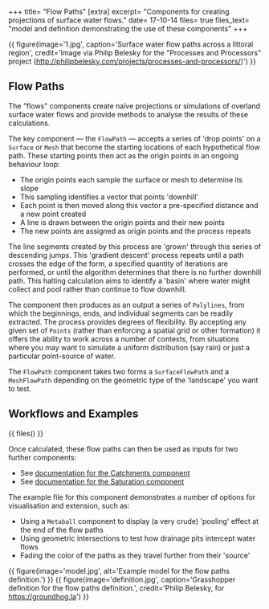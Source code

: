 +++
title=      "Flow Paths"
[extra]
excerpt=    "Components for creating projections of surface water flows."
date=       17-10-14
files=      true
files_text= "model and definition demonstrating the use of these components"
+++

{{ figure(image='1.jpg', caption='Surface water flow paths across a littoral region', credit='Image via Philip Belesky for the "Processes and Processors" project (http://philipbelesky.com/projects/processes-and-processors/)') }}

## Flow Paths

The "flows" components create naïve projections or simulations of overland surface water flows and provide methods to analyse the results of these calculations.

The key component — the `FlowPath` — accepts a series of 'drop points' on a `Surface` or `Mesh` that become the starting locations of each hypothetical flow path. These starting points then act as the origin points in an ongoing behaviour loop:

- The origin points each sample the surface or mesh to determine its slope
- This sampling identifies a vector that points 'downhill'
- Each point is then moved along this vector a pre-specified distance and a new point created
- A line is drawn between the origin points and their new points
- The new points are assigned as origin points and the process repeats

The line segments created by this process are 'grown' through this series of descending jumps. This 'gradient descent' process repeats until a path crosses the edge of the form, a specified quantity of iterations are performed, or until the algorithm determines that there is no further downhill path. This halting calculation aims to identify a 'basin' where water might collect and pool rather than continue to flow downhill.

The component then produces as an output a series of `Polylines`, from which the beginnings, ends, and individual segments can be readily extracted. The process provides degrees of flexibility. By accepting any given set of `Points` (rather than enforcing a spatial grid or other formation) it offers the ability to work across a number of contexts, from situations where you may want to simulate a uniform distribution (say rain) or just a particular point-source of water.

The `FlowPath` component takes two forms a `SurfaceFlowPath` and a `MeshFlowPath` depending on the geometric type of the 'landscape' you want to test.

<!-- {% include elements/component.html title='FlowPath') }} -->

## Workflows and Examples

{{ files() }}

Once calculated, these flow paths can then be used as inputs for two further components:

- See [documentation for the Catchments component](@/documentation/flows-catchments.md)
- See [documentation for the Saturation component](@/documentation/flows-saturation.md)

The example file for this component demonstrates a number of options for visualisation and extension, such as:

- Using a `Metaball` component to display (a very crude) 'pooling' effect at the end of the flow paths
- Using geometric intersections to test how drainage pits intercept water flows
- Fading the color of the paths as they travel further from their 'source'

{{ figure(image='model.jpg', alt='Example model for the flow paths definition.') }}
{{ figure(image='definition.jpg', caption='Grasshopper definition for the flow paths definition.', credit='Philip Belesky, for https://groundhog.la') }}

